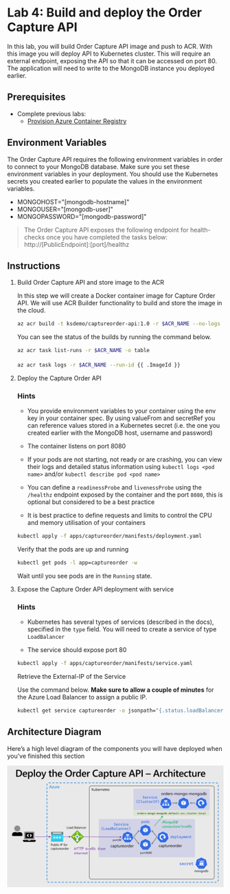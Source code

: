 Lab 4: Build and deploy the Order Capture API
==

In this lab, you will build Order Capture API image and push to ACR. With this image you will deploy API to Kubernetes cluster. This will require an external endpoint, exposing the API so that it can be accessed on port 80. The application will need to write to the MongoDB instance you deployed earlier.

## Prerequisites
* Complete previous labs:
    * [Provision Azure Container Registry](../azure-container-registry/README.md)

## Environment Variables
The Order Capture API requires the following environment variables in order to connect to your MongoDB database. Make sure you set these environment variables in your deployment. You should use the Kubernetes secrets you created earlier to populate the values in the environment variables.

* MONGOHOST="[mongodb-hostname]"
* MONGOUSER="[mongodb-user]"
* MONGOPASSWORD="[mongodb-password]"

> The Order Capture API exposes the following endpoint for health-checks once you have completed the tasks below: http://[PublicEndpoint]:[port]/healthz

## Instructions

1. Build Order Capture API and store image to the ACR

    In this step we will create a Docker container image for Capture Order API. We will use ACR Builder functionality to build and store the image in the cloud.

    ```bash
    az acr build -t ksdemo/captureorder-api:1.0 -r $ACR_NAME --no-logs apps/captureorder
    ```

    You can see the status of the builds by running the command below.

    ```bash
    az acr task list-runs -r $ACR_NAME -o table

    az acr task logs -r $ACR_NAME --run-id {{ .ImageId }}
    ```
2. Deploy the Capture Order API

    ### Hints
    
    * You provide environment variables to your container using the env key in your container spec. By using valueFrom and secretRef you can reference values stored in a Kubernetes secret (i.e. the one you created earlier with the MongoDB host, username and password)

    * The container listens on port 8080

    * If your pods are not starting, not ready or are crashing, you can view their logs and detailed status information using `kubectl logs <pod name>` and/or `kubectl describe pod <pod name>`

    * You can define a `readinessProbe` and `livenessProbe` using the `/healthz` endpoint exposed by the container and the port `8080`, this is optional but considered to be a best practice

    *  It is best practice to define requests and limits to control the CPU and memory utilisation of your containers

    ```bash
    kubectl apply -f apps/captureorder/manifests/deployment.yaml
    ```
    Verify that the pods are up and running

    ```bash
    kubectl get pods -l app=captureorder -w
    ```

    Wait until you see pods are in the `Running` state.
3. Expose the Capture Order API deployment with service

    ### Hints

    * Kubernetes has several types of services (described in the docs), specified in the `type` field. You will need to create a service of type `LoadBalancer`

    * The service should expose port 80

    ```bash
    kubectl apply -f apps/captureorder/manifests/service.yaml
    ```

    Retrieve the External-IP of the Service

    Use the command below. **Make sure to allow a couple of minutes** for the Azure Load Balancer to assign a public IP.

    ```bash
    kubectl get service captureorder -o jsonpath="{.status.loadBalancer.ingress[*].ip}" -w
    ```

## Architecture Diagram
Here’s a high level diagram of the components you will have deployed when you’ve finished this section

![Architecture Diagram](/labs/ordercapture-api/img/captureorder.png "Architecture Diagram")